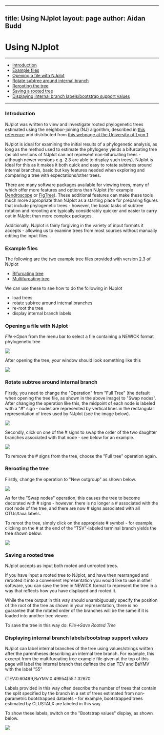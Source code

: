 ---
title: Using NJplot
layout: page
author: Aidan Budd
--

# Using NJplot

------------------------------------------------------------------------

- [Introduction](#Introduction_)
- [Example files](#Example_files)
- [Opening a file with NJplot](#Opening_a_file_with_NJplot)
- [Rotate subtree around internal branch](#Rotate_subtree_around_internal_branch_)
- [Rerooting the tree](#Rerooting_the_tree_)
- [Saving a rooted tree](#Saving_a_rooted_tree_)
- [Displaying internal branch labels/bootstrap support values](#Rotate_subtree_around_internal_branch_)

------------------------------------------------------------------------

### Introduction

NJplot was written to view and investigate rooted phylogenetic trees estimated using the neighbor-joining (NJ) algorithm, described in [this reference](http://www.ncbi.nlm.nih.gov/pubmed/8905155) and distributed from [this webpage at the University of Lyon 1](http://pbil.univ-lyon1.fr/software/njplot.html).

NJplot is ideal for examining the initial results of a phylogenetic analysis, as long as the method used to estimate the phylogeny yields a bifurcating tree (as old versions of NJplot can not represent non-bifurcating trees - although newer versions e.g. 2.3 are able to display such trees). NJplot is ideal for this as it makes it both quick and easy to rotate subtrees around internal branches, basic but key features needed when exploring and comparing a tree with expectations/other trees.

There are many software packages available for viewing trees, many of which offer more features and options than NJplot (for example [Dendroscope](http://www-ab.informatik.uni-tuebingen.de/software/dendroscope/welcome.html) or [FigTree](http://tree.bio.ed.ac.uk/software/figtree/)). These additional features can make these tools much more appropriate than NJplot as a starting place for preparing figures that include phylogenetic trees - however, the basic tasks of subtree rotation and rerooting are typically considerably quicker and easier to carry out in NJplot than more complex packages.

Additionally, NJplot is fairly forgiving in the variety of input formats it accepts - allowing us to examine trees from most sources without manually editing the input files.

### Example files

The following are the two example tree files provided with version 2.3 of NJplot

- [Bifurcating tree](../commonFiles/dataFiles/bifurcatingNjplotExample.phb)
- [Multifurcating tree](../commonFiles/dataFiles/multiNjplotExample.phb)

We can use these to see how to do the following in NJplot

- load trees
- rotate subtree around internal branches
- re-root the tree
- display internal branch labels

### Opening a file with NJplot

*File-&gt;Open* from the menu bar to select a file containing a NEWICK
format phylogenetic tree

![](../commonFiles/screenshots/njplotOpenFileCropped.jpg)

After opening the tree, your window should look something like this

![](../commonFiles/screenshots/njplotFullTreeMultiTree.jpg)

### Rotate subtree around internal branch

Firstly, you need to change the "Operation" from "Full Tree" (the default when opening the tree file, as shown in the above image) to "Swap nodes". After changing the operation like this, the midpoint of each node is labeled with a "**\#**" sign - nodes are represented by vertical lines in the rectangular representation of trees used by NJplot (see the image below).

![](../commonFiles/screenshots/njplotSwapNodesMultiTree.png)

Secondly, click on one of the \# signs to swap the order of the two
daughter branches associated with that node - see below for an example.

![](../commonFiles/screenshots/njplotSwapNodes.png)

To remove the \# signs from the tree, choose the "Full tree" operation again.

### Rerooting the tree

Firstly, change the operation to "New outgroup" as shown below.

![](../commonFiles/screenshots/njplotNewOutgroup.png)

As for the "Swap nodes" operation, this causes the tree to become decorated with \# signs - however, there is no longer a \# associated with the root node of the tree, and there are now \# signs associated with all OTUs/taxa labels.

To reroot the tree, simply click on the appropriate \# symbol - for example, clicking on the \# at the end of the "TSV"-labeled terminal branch yields the tree shown below.

![](../commonFiles/screenshots/njplotNewOutgroupRerootedTsv.png)

### Saving a rooted tree

NJplot accepts as input both rooted and unrooted trees.

If you have input a rooted tree to NJplot, and have then rearranged and rerooted it into a convenient representation you would like to use in other software, you can save the tree in NEWICK format to represent the tree in a way that reflects how you have displayed and rooted it.

While the tree output in this way should unambiguously specify the position of the root of the tree as shown in your representation, there is no guarantee that the rotated order of the branches will be the same if it is loaded into another tree viewer.

To save the tree in this way do:
*File-&gt;Save Rooted Tree*

### Displaying internal branch labels/bootstrap support values

NJplot can label internal branches of the tree using values/strings written after the parentheses describing an internal tree branch. For example, this excerpt from the multifurcating tree example file given at the top of this page will label the internal branch that defines the clan TEV and BaYMV with the label "55"

(TEV:0.60499,BaYMV:0.49954)55:1.32670

Labels provided in this way often describe the number of trees that contain the split specified by the branch in a set of trees estimated from non-parametric bootstrapped datasets - for example, bootstrapped trees estimated by CLUSTALX are labeled in this way.

To show these labels, switch on the "Bootstrap values" display, as shown below.

![](../commonFiles/screenshots/njplotBootstrapValues.png)